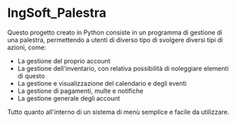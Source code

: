 # IngSoft_Palestra

Questo progetto creato in Python consiste in un programma di gestione di una palestra, permettendo a utenti di diverso tipo di svolgere diversi tipi di azioni, come:

- La gestione del proprio account
- La gestione dell'inventario, con relativa possibilità di noleggiare elementi di questo
- La gestione e visualizzazione del calendario e degli eventi
- La gestione di pagamenti, multe e notifiche
- La gestione generale degli account

Tutto quanto all'interno di un sistema di menù semplice e facile da utilizzare.
